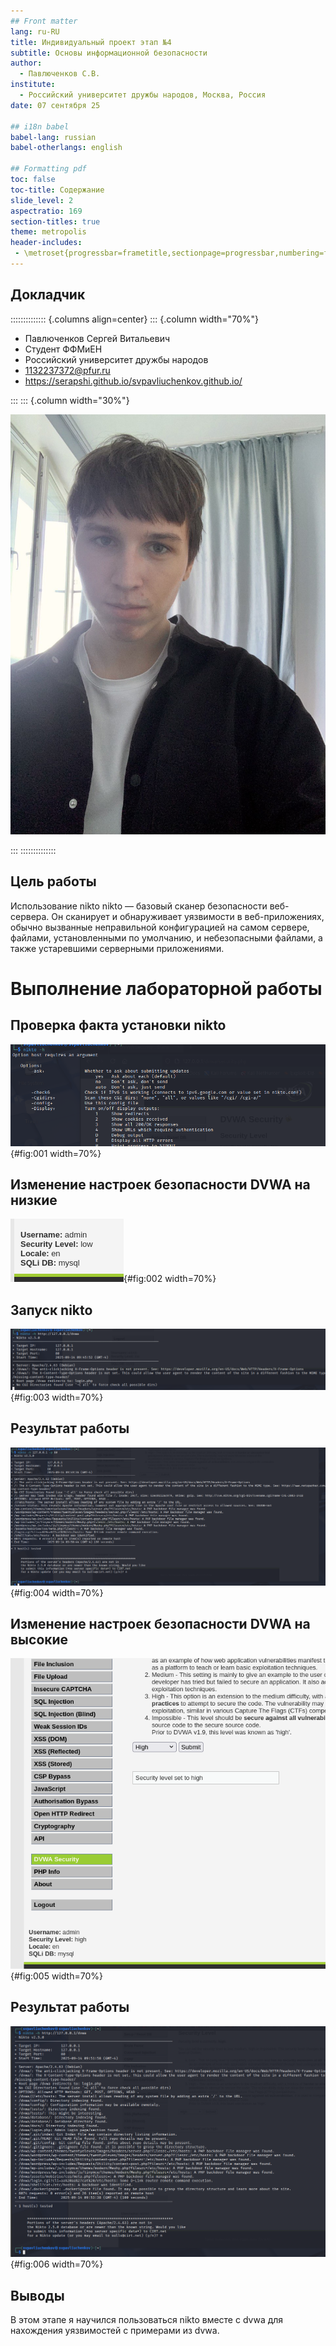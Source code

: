 ```yaml
---
## Front matter
lang: ru-RU
title: Индивидуальный проект этап №4
subtitle: Основы информационной безопасности
author:
  - Павлюченков С.В.
institute:
  - Российский университет дружбы народов, Москва, Россия
date: 07 сентября 25

## i18n babel
babel-lang: russian
babel-otherlangs: english

## Formatting pdf
toc: false
toc-title: Содержание
slide_level: 2
aspectratio: 169
section-titles: true
theme: metropolis
header-includes:
 - \metroset{progressbar=frametitle,sectionpage=progressbar,numbering=fraction}
---
```



## Докладчик

:::::::::::::: {.columns align=center}
::: {.column width="70%"}

  * Павлюченков Сергей Витальевич
  * Студент ФФМиЕН
  * Российский университет дружбы народов
  * [1132237372@pfur.ru](mailto:1132237372@pfur.ru)
  * <https://serapshi.github.io/svpavliuchenkov.github.io/>

:::
::: {.column width="30%"}

![](./image/my_photo.jpg)

:::
::::::::::::::


## Цель работы

Использование nikto
nikto — базовый сканер безопасности веб-сервера. Он сканирует и обнаруживает уязвимости в веб-приложениях, обычно вызванные неправильной конфигурацией на самом сервере, файлами, установленными по умолчанию, и небезопасными файлами, а также устаревшими серверными приложениями.


# Выполнение лабораторной работы


## Проверка факта установки nikto 

![Параметры nikto](image/1.png){#fig:001 width=70%}

## Изменение настроек безопасности DVWA на низкие

![Меняю защиту на слабую](image/2.png){#fig:002 width=70%}

##  Запуск nikto

![Поиск уязвимостей DVWA](image/3.png){#fig:003 width=70%}


## Результат работы 

![Список уязвимостей ](image/4.png){#fig:004 width=70%}

## Изменение настроек безопасности DVWA на высокие

![Подключение ](image/7.png){#fig:005 width=70%}

## Результат работы 

![Список уязвимостей ](image/8.png){#fig:006 width=70%}


## Выводы

В этом этапе я научился пользоваться nikto вместе с dvwa для нахождения уязвимостей с примерами из dvwa.